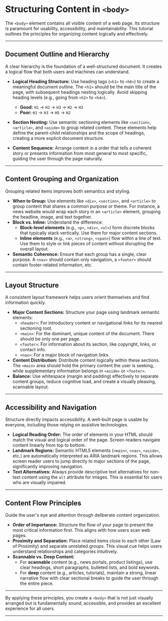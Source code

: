 # Structuring Content in `<body>`

The `<body>` element contains all visible content of a web page. Its structure is paramount for usability, accessibility, and maintainability. This tutorial outlines the principles for organizing content logically and effectively.

---

## Document Outline and Hierarchy

A clear hierarchy is the foundation of a well-structured document. It creates a logical flow that both users and machines can understand.

* **Logical Heading Structure:** Use heading tags (`<h1>` to `<h6>`) to create a meaningful document outline. The `<h1>` should be the main title of the page, with subsequent headings nesting logically. Avoid skipping heading levels (e.g., going from `<h2>` to `<h4>`).
    *   **Good:** `H1` → `H2` → `H3` → `H2` → `H3`
    *   **Poor:** `H1` → `H3` → `H5` → `H2`

* **Section Nesting:** Use semantic sectioning elements like `<section>`, `<article>`, and `<aside>` to group related content. These elements help define the parent-child relationships and the scope of headings, creating a more explicit document structure.
* **Content Sequence:** Arrange content in a order that tells a coherent story or presents information from most general to most specific, guiding the user through the page naturally.

---

## Content Grouping and Organization

Grouping related items improves both semantics and styling.

* **When to Group:** Use elements like `<div>`, `<section>`, and `<article>` to group content that shares a common purpose or theme. For instance, a news website would wrap each story in an `<article>` element, grouping the headline, image, and text together.
* **Block vs. Inline:** Understand the difference:
    * **Block-level elements** (e.g., `<p>`, `<div>`, `<ul>`) form discrete blocks that typically stack vertically. Use them for major content sections.
    * **Inline elements** (e.g., `<a>`, `<strong>`, `<span>`) flow within a line of text. Use them to style or link pieces of content without disrupting the overall layout.
* **Semantic Coherence:** Ensure that each group has a single, clear purpose. A `<nav>` should contain only navigation, a `<footer>` should contain footer-related information, etc.

---

## Layout Structure

A consistent layout framework helps users orient themselves and find information quickly.

* **Major Content Sections:** Structure your page using landmark semantic elements:
    * `<header>`: For introductory content or navigational links for its nearest sectioning root.
    * `<main>`: For the dominant, unique content of the document. There should be only one per page.
    * `<footer>`: For information about its section, like copyright, links, or contact info.
    * `<nav>`: For a major block of navigation links.
* **Content Distribution:** Distribute content logically within these sections. The `<main>` area should hold the primary content the user is seeking, while supplementary information belongs in `<aside>` or `<footer>`.
* **Balance:** Use whitespace (margin and padding) effectively to separate content groups, reduce cognitive load, and create a visually pleasing, scannable layout.

---

## Accessibility and Navigation

Structure directly impacts accessibility. A well-built page is usable by everyone, including those relying on assistive technologies.

* **Logical Reading Order:** The order of elements in your HTML should match the visual and logical order of the page. Screen readers navigate content linearly from top to bottom.
* **Landmark Regions:** Semantic HTML5 elements (`<main>`, `<nav>`, `<aside>`, etc.) are automatically interpreted as ARIA landmark regions. This allows screen reader users to jump directly to major sections of the page, significantly improving navigation.
* **Text Alternatives:** Always provide descriptive text alternatives for non-text content using the `alt` attribute for images. This is essential for users who are visually impaired.

---

## Content Flow Principles

Guide the user's eye and attention through deliberate content organization.

* **Order of Importance:** Structure the flow of your page to present the most critical information first. This aligns with how users scan web pages.
* **Proximity and Separation:** Place related items close to each other (Law of Proximity) and separate unrelated groups. This visual cue helps users understand relationships and categories intuitively.
* **Scannable vs. Deep Content:**
    * For **scannable** content (e.g., news portals, product listings), use clear headings, short paragraphs, bulleted lists, and bold keywords.
    * For **deep** content (e.g., articles, tutorials), maintain a strong, linear narrative flow with clear sectional breaks to guide the user through the entire piece.

---

By applying these principles, you create a `<body>` that is not just visually arranged but is fundamentally sound, accessible, and provides an excellent experience for all users.

---
